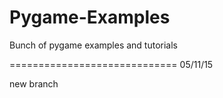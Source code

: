 # Pygame-Examples
Bunch of pygame examples and tutorials

=============================
05/11/15

new branch